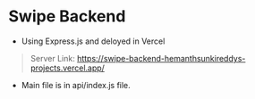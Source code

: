 # Swipe Backend

* Using Express.js and deloyed in Vercel

> Server Link: https://swipe-backend-hemanthsunkireddys-projects.vercel.app/


* Main file is in api/index.js file.